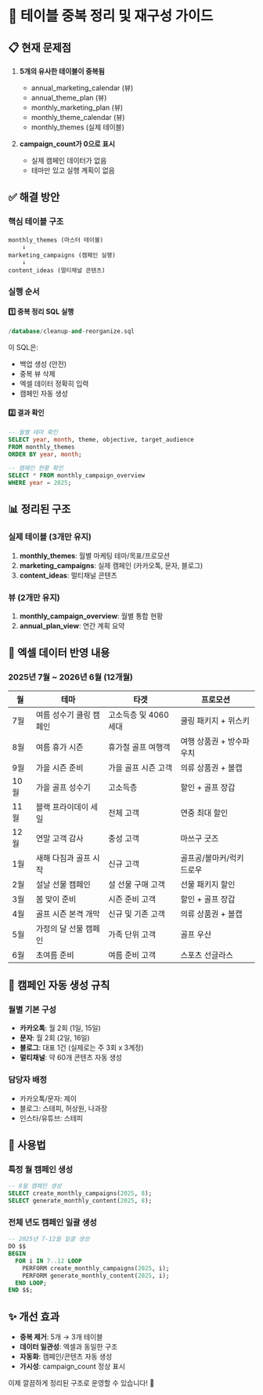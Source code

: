 # 🧹 테이블 중복 정리 및 재구성 가이드

## 📋 현재 문제점
1. **5개의 유사한 테이블이 중복됨**
   - annual_marketing_calendar (뷰)
   - annual_theme_plan (뷰)
   - monthly_marketing_plan (뷰)
   - monthly_theme_calendar (뷰)
   - monthly_themes (실제 테이블)

2. **campaign_count가 0으로 표시**
   - 실제 캠페인 데이터가 없음
   - 테마만 있고 실행 계획이 없음

## ✅ 해결 방안

### 핵심 테이블 구조
```
monthly_themes (마스터 테이블)
    ↓
marketing_campaigns (캠페인 실행)
    ↓
content_ideas (멀티채널 콘텐츠)
```

### 실행 순서

#### 1️⃣ **중복 정리 SQL 실행**
```sql
/database/cleanup-and-reorganize.sql
```

이 SQL은:
- 백업 생성 (안전)
- 중복 뷰 삭제
- 엑셀 데이터 정확히 입력
- 캠페인 자동 생성

#### 2️⃣ **결과 확인**
```sql
-- 월별 테마 확인
SELECT year, month, theme, objective, target_audience 
FROM monthly_themes 
ORDER BY year, month;

-- 캠페인 현황 확인
SELECT * FROM monthly_campaign_overview 
WHERE year = 2025;
```

## 📊 정리된 구조

### 실제 테이블 (3개만 유지)
1. **monthly_themes**: 월별 마케팅 테마/목표/프로모션
2. **marketing_campaigns**: 실제 캠페인 (카카오톡, 문자, 블로그)
3. **content_ideas**: 멀티채널 콘텐츠

### 뷰 (2개만 유지)
1. **monthly_campaign_overview**: 월별 통합 현황
2. **annual_plan_view**: 연간 계획 요약

## 🎯 엑셀 데이터 반영 내용

### 2025년 7월 ~ 2026년 6월 (12개월)
| 월 | 테마 | 타겟 | 프로모션 |
|----|------|------|----------|
| 7월 | 여름 성수기 쿨링 캠페인 | 고소득층 및 4060세대 | 쿨링 패키지 + 위스키 |
| 8월 | 여름 휴가 시즌 | 휴가철 골프 여행객 | 여행 상품권 + 방수파우치 |
| 9월 | 가을 시즌 준비 | 가을 골프 시즌 고객 | 의류 상품권 + 볼캡 |
| 10월 | 가을 골프 성수기 | 고소득층 | 할인 + 골프 장갑 |
| 11월 | 블랙 프라이데이 세일 | 전체 고객 | 연중 최대 할인 |
| 12월 | 연말 고객 감사 | 충성 고객 | 마쓰구 굿즈 |
| 1월 | 새해 다짐과 골프 시작 | 신규 고객 | 골프공/볼마커/럭키드로우 |
| 2월 | 설날 선물 캠페인 | 설 선물 구매 고객 | 선물 패키지 할인 |
| 3월 | 봄 맞이 준비 | 시즌 준비 고객 | 할인 + 골프 장갑 |
| 4월 | 골프 시즌 본격 개막 | 신규 및 기존 고객 | 의류 상품권 + 볼캡 |
| 5월 | 가정의 달 선물 캠페인 | 가족 단위 고객 | 골프 우산 |
| 6월 | 초여름 준비 | 여름 준비 고객 | 스포츠 선글라스 |

## 🚀 캠페인 자동 생성 규칙

### 월별 기본 구성
- **카카오톡**: 월 2회 (1일, 15일)
- **문자**: 월 2회 (2일, 16일)
- **블로그**: 대표 1건 (실제로는 주 3회 x 3계정)
- **멀티채널**: 약 60개 콘텐츠 자동 생성

### 담당자 배정
- 카카오톡/문자: 제이
- 블로그: 스테피, 허상원, 나과장
- 인스타/유튜브: 스테피

## 📝 사용법

### 특정 월 캠페인 생성
```sql
-- 8월 캠페인 생성
SELECT create_monthly_campaigns(2025, 8);
SELECT generate_monthly_content(2025, 8);
```

### 전체 년도 캠페인 일괄 생성
```sql
-- 2025년 7-12월 일괄 생성
DO $$
BEGIN
  FOR i IN 7..12 LOOP
    PERFORM create_monthly_campaigns(2025, i);
    PERFORM generate_monthly_content(2025, i);
  END LOOP;
END $$;
```

## ✨ 개선 효과
- **중복 제거**: 5개 → 3개 테이블
- **데이터 일관성**: 엑셀과 동일한 구조
- **자동화**: 캠페인/콘텐츠 자동 생성
- **가시성**: campaign_count 정상 표시

이제 깔끔하게 정리된 구조로 운영할 수 있습니다! 🎉